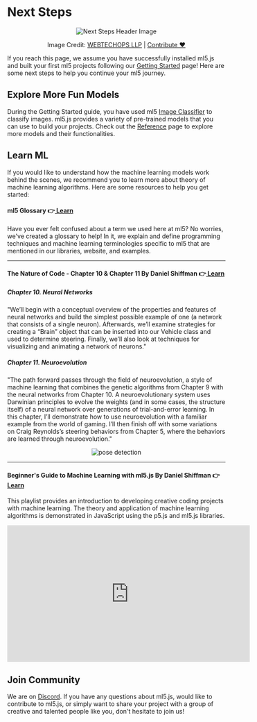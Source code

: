 # Next Steps

<center>
  <img class="header-img" src="assets/header-next-steps.png" alt="Next Steps Header Image" >
  <p class="img-credit"> Image Credit: <a href="https://thenounproject.com/creator/creativepriyanka/" target="_blank" title="WEBTECHOPS LLP">WEBTECHOPS LLP</a> | <a href='https://forms.gle/5EpwYabG8hLn4p926' target="contribute-form">Contribute ♥️</a> </p>
</center>

If you reach this page, we assume you have successfully installed ml5.js and built your first ml5 projects following our [Getting Started](/) page! Here are some next steps to help you continue your ml5 journey.

## Explore More Fun Models

During the Getting Started guide, you have used ml5 [Image Classifier](/reference/image-classifier) to classify images. ml5.js provides a variety of pre-trained models that you can use to build your projects. Check out the [Reference](/reference/overview) page to explore more models and their functionalities.

## Learn ML

If you would like to understand how the machine learning models work behind the scenes, we recommend you to learn more about theory of machine learning algorithms. Here are some resources to help you get started:

#### ml5 Glossary 👉[ Learn](/learn/ml5-glossary)

Have you ever felt confused about a term we used here at ml5? No worries, we've created a glossary to help! In it, we explain and define programming techniques and machine learning terminologies specific to ml5 that are mentioned in our libraries, website, and examples.

---

#### The Nature of Code - Chapter 10 & Chapter 11 **By Daniel Shiffman** 👉[ Learn](https://natureofcode.com/book/chapter-10-neural-networks/)

##### Chapter 10. Neural Networks
"We’ll begin with a conceptual overview of the properties and features of neural networks and build the simplest possible example of one (a network that consists of a single neuron). Afterwards, we’ll examine strategies for creating a “Brain” object that can be inserted into our Vehicle class and used to determine steering. Finally, we’ll also look at techniques for visualizing and animating a network of neurons."

##### Chapter 11. Neuroevolution
"The path forward passes through the field of neuroevolution, a style of machine learning that combines the genetic algorithms from Chapter 9 with the neural networks from Chapter 10. A neuroevolutionary system uses Darwinian principles to evolve the weights (and in some cases, the structure itself) of a neural network over generations of trial-and-error learning. In this chapter, I’ll demonstrate how to use neuroevolution with a familiar example from the world of gaming. I’ll then finish off with some variations on Craig Reynolds’s steering behaviors from Chapter 5, where the behaviors are learned through neuroevolution."

<center>

<img alt="pose detection" src="assets/gettingstarted-noc.jpeg">

</center>

---

#### Beginner's Guide to Machine Learning with ml5.js **By Daniel Shiffman** 👉[ Learn](https://youtu.be/26uABexmOX4?si=nqPoD6bQrVTU-YFw)

This playlist provides an introduction to developing creative coding projects with machine learning. The theory and application of machine learning algorithms is demonstrated in JavaScript using the p5.js and ml5.js libraries.
<iframe width="560" height="315" src="https://www.youtube.com/embed/26uABexmOX4?si=HXJRrgTkPhjN5hrr" title="YouTube video player" frameborder="0" allow="accelerometer; autoplay; clipboard-write; encrypted-media; gyroscope; picture-in-picture; web-share" allowfullscreen></iframe>

## Join Community

We are on [Discord](https://discord.com/invite/3CVauZMSt7). If you have any questions about ml5.js, would like to contribute to ml5.js, or simply want to share your project with a group of creative and talented people like you, don't hesitate to join us!

<br>
